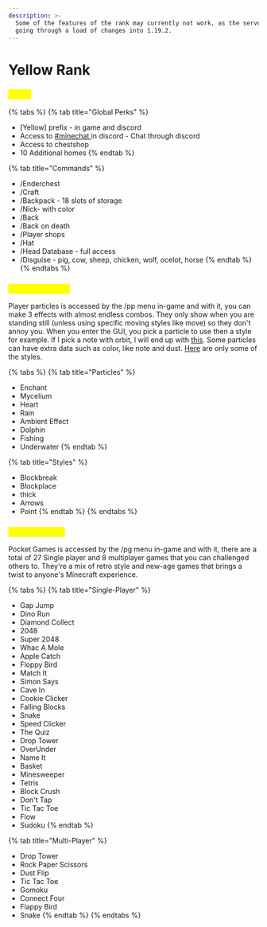 ```yaml
---
description: >-
  Some of the features of the rank may currently not work, as the server is
  going through a load of changes into 1.19.2.
---
```


# Yellow Rank

### <mark style="color:yellow;">Perks</mark>

{% tabs %}
{% tab title="Global Perks" %}
* \[Yellow] prefix - in game and discord
* Access to [#minechat ](https://discord.gg/DcVvbkh)in discord - Chat through discord
* Access to chestshop
* 10 Additional homes
{% endtab %}

{% tab title="Commands" %}
* /Enderchest
* /Craft
* /Backpack - 18 slots of storage
* /Nick-  with color
* /Back
* /Back on death
* /Player shops
* /Hat
* /Head Database - full access
* /Disguise - pig, cow, sheep, chicken, wolf, ocelot, horse
{% endtab %}
{% endtabs %}

### <mark style="color:yellow;">Player Particles</mark>

Player particles is accessed by the /pp menu in-game and with it, you can make 3 effects with almost endless combos. They only show when you are standing still (unless using specific moving styles like move) so they don't annoy you. When you enter the GUI, you pick a particle to use then a style for example. If I pick a note with orbit, I will end up with [this](http://m/). Some particles can have extra data such as color, like note and dust. [Here](http://m/) are only some of the styles.

{% tabs %}
{% tab title="Particles" %}
* Enchant
* Mycelium
* Heart
* Rain
* Ambient Effect
* Dolphin
* Fishing
* Underwater
{% endtab %}

{% tab title="Styles" %}
* Blockbreak
* Blockplace
* thick
* Arrows
* Point
{% endtab %}
{% endtabs %}

### <mark style="color:yellow;">Pocket Games</mark>

Pocket Games is accessed by the /pg menu in-game and with it, there are a total of 27 Single player and 8 multiplayer games that you can challenged others to. They're a mix of retro style and new-age games that brings a twist to anyone's Minecraft experience.

{% tabs %}
{% tab title="Single-Player" %}
* Gap Jump
* Dino Run
* Diamond Collect
* 2048
* Super 2048
* Whac A Mole
* Apple Catch
* Floppy Bird
* Match It
* Simon Says
* Cave In
* Cookie Clicker
* Falling Blocks
* Snake
* Speed Clicker
* The Quiz
* Drop Tower
* OverUnder
* Name It
* Basket
* Minesweeper
* Tetris
* Block Crush
* Don't Tap
* Tic Tac Toe
* Flow
* Sudoku
{% endtab %}

{% tab title="Multi-Player" %}
* Drop Tower
* Rock Paper Scissors
* Dust Flip
* Tic Tac Toe
* Gomoku
* Connect Four
* Flappy Bird
* Snake
{% endtab %}
{% endtabs %}
